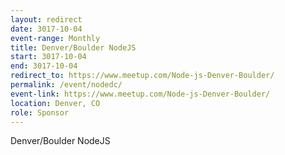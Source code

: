 ```yaml
---
layout: redirect
date: 3017-10-04
event-range: Monthly
title: Denver/Boulder NodeJS
start: 3017-10-04
end: 3017-10-04
redirect_to: https://www.meetup.com/Node-js-Denver-Boulder/
permalink: /event/nodedc/
event-link: https://www.meetup.com/Node-js-Denver-Boulder/
location: Denver, CO
role: Sponsor
---
```

Denver/Boulder NodeJS